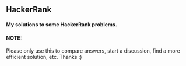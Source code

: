 ## HackerRank
#### My solutions to some HackerRank problems.

#### NOTE:
Please only use this to compare answers, start a discussion, find a more efficient solution, etc. Thanks :)

<!-- It really goes against the point of HackerRank to "borrow" solutions from others... so please be a good person and try the problems yourself before looking here... :)
-->
